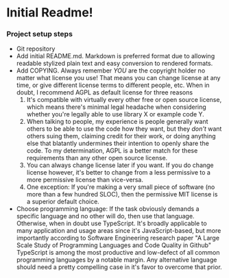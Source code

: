 # Initial Readme!

### Project setup steps
- Git repository
- Add initial README.md. Markdown is preferred format due to allowing readable stylized plain text and easy conversion to rendered formats.
- Add COPYING. Always remember *YOU* are the copyright holder no matter what license you use! That means you can change license at any time, or give different license terms to different people, etc. When in doubt, I recommend AGPL as default license for three reasons
  1) It's compatible with virtually every other free or open source license, which means there's minimal legal headache when considering whether you're legally able to use library X or example code Y.
  2) When talking to people, my experience is people generally want others to be able to use the code how they want, but they *don't* want others suing them, claiming credit for their work, or doing anything else that blatantly undermines their intention to openly share the code. To my determination, AGPL is a better match for these requirements than any other open source license.
  3) You can always change license later if you want. If you do change license however, it's better to change from a less permissive to a more permissive license than vice-versa.
  4) One exception: If you're making a very small piece of software (no more than a few hundred SLOC), then the permissive MIT license is a superior default choice. 
- Choose programming language: If the task obviously demands a specific language and no other will do, then use that language. Otherwise, when in doubt use TypeScript. It's broadly applicable to many application and usage areas since it's JavaScript-based, but more importantly according to Software Engineering research paper "A Large Scale Study of Programming Languages and Code Quality in Github" TypeScript is among the most productive and low-defect of all common programming languages by a notable margin. Any alternative language should need a pretty compelling case in it's favor to overcome that prior.

